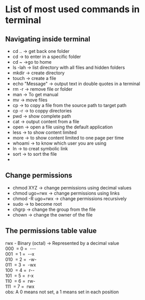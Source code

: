 # List of most used commands in terminal

## Navigating inside terminal

- cd .. -> get back one folder
- cd <path of the folder> -> to enter in a specific folder
- cd ~ ->go to home
- ls -lah -> list directory with all files and hidden folders
- mkdir -> create directory
- touch -> create a file
- echo "Message" -> output text in double quotes in a terminal 
- rm -r -> remove file or folder
- man -> To get manual
- mv <source path> <target path> -> move files
- cp <source path> <target path> -> to copy a file from the source path to target path
- cp -r <source path> <target path> -> to coppy directories 
- pwd -> show complete path
- cat <path of file> -> output content from a file
- open <path of file> -> open a file using the default application
- less -> to show content limited
- more -> to show content limited to one page per time
- whoami -> to know which user you are using
- ln -> to creat symbolic link
- sort -> to sort the file
- 

## Change permissions

- chmod XYZ <name of the file> -> change permissions using decimal values
- chmod ugo+rwx <name of the file> -> change permissions using links
- chmod -R ugo+rwx -> change permissions recursively
- sudo -> to become root
- chgrp -> change the group from the file
- chown -> change the owner of the file
## The permissions table value
rwx - Binary (octal) -> Represented by a decimal value <br>
000 &nbsp;= 0 =&nbsp; --- <br>
001 &nbsp;= 1 =&nbsp; --x <br>
010 &nbsp;= 2 =&nbsp; -w- <br>
011 &nbsp;= 3 =&nbsp; -wx <br>
100 &nbsp;= 4 =&nbsp; r-- <br>
101 &nbsp;= 5 =&nbsp; r-x <br>
110 &nbsp;= 6 =&nbsp; rw- <br>
111 &nbsp;= 7 =&nbsp; rwx <br>
obs: A 0 means not set, a 1 means set in each position

